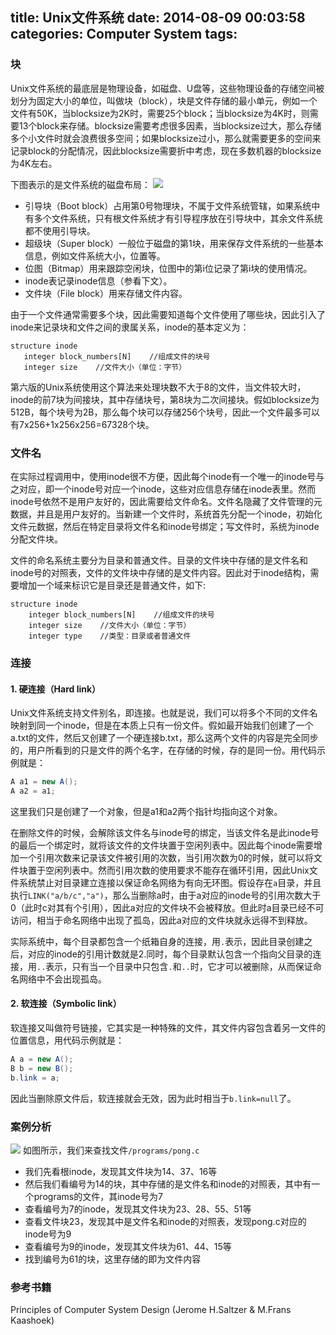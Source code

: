 title: Unix文件系统
date: 2014-08-09 00:03:58
categories: Computer System
tags:
---
### 块
Unix文件系统的最底层是物理设备，如磁盘、U盘等，这些物理设备的存储空间被划分为固定大小的单位，叫做块（block），块是文件存储的最小单元，例如一个文件有50K，当blocksize为2K时，需要25个block；当blocksize为4K时，则需要13个block来存储。blocksize需要考虑很多因素，当blocksize过大，那么存储多个小文件时就会浪费很多空间；如果blocksize过小，那么就需要更多的空间来记录block的分配情况，因此blocksize需要折中考虑，现在多数机器的blocksize为4K左右。

下图表示的是文件系统的磁盘布局：
![](/2014/08/09/Unix-file-system/fs-block-layout.png)

 - 引导块（Boot block）占用第0号物理块，不属于文件系统管辖，如果系统中有多个文件系统，只有根文件系统才有引导程序放在引导块中，其余文件系统都不使用引导块。
 - 超级块（Super block）一般位于磁盘的第1块，用来保存文件系统的一些基本信息，例如文件系统大小，位置等。
 - 位图（Bitmap）用来跟踪空闲块，位图中的第i位记录了第i块的使用情况。
 - inode表记录inode信息（参看下文）。
 - 文件块（File block）用来存储文件内容。

 由于一个文件通常需要多个块，因此需要知道每个文件使用了哪些块，因此引入了inode来记录块和文件之间的隶属关系，inode的基本定义为：
 ```
 structure inode
 	integer block_numbers[N]	//组成文件的块号
 	integer size	//文件大小（单位：字节）
 ```
第六版的Unix系统使用这个算法来处理块数不大于8的文件，当文件较大时，inode的前7块为间接块，其中存储块号，第8块为二次间接块。假如blocksize为512B，每个块号为2B，那么每个块可以存储256个块号，因此一个文件最多可以有7x256+1x256x256=67328个块。

<!-- more -->
### 文件名
在实际过程调用中，使用inode很不方便，因此每个inode有一个唯一的inode号与之对应，即一个inode号对应一个inode，这些对应信息存储在inode表里。然而inode号依然不是用户友好的，因此需要给文件命名。文件名隐藏了文件管理的元数据，并且是用户友好的。当新建一个文件时，系统首先分配一个inode，初始化文件元数据，然后在特定目录将文件名和inode号绑定；写文件时，系统为inode分配文件块。

文件的命名系统主要分为目录和普通文件。目录的文件块中存储的是文件名和inode号的对照表，文件的文件块中存储的是文件内容。因此对于inode结构，需要增加一个域来标识它是目录还是普通文件，如下:
```
structure inode
	integer block_numbers[N]	//组成文件的块号
	integer size	//文件大小（单位：字节）
	integer type	//类型：目录或者普通文件
```

### 连接
#### 1. 硬连接（Hard link）
Unix文件系统支持文件别名，即连接。也就是说，我们可以将多个不同的文件名映射到同一个inode，但是在本质上只有一份文件。假如最开始我们创建了一个a.txt的文件，然后又创建了一个硬连接b.txt，那么这两个文件的内容是完全同步的，用户所看到的只是文件的两个名字，在存储的时候，存的是同一份。用代码示例就是：
```java
A a1 = new A();
A a2 = a1;
```
这里我们只是创建了一个对象，但是a1和a2两个指针均指向这个对象。

在删除文件的时候，会解除该文件名与inode号的绑定，当该文件名是此inode号的最后一个绑定时，就将该文件的文件块置于空闲列表中。因此每个inode需要增加一个引用次数来记录该文件被引用的次数，当引用次数为0的时候，就可以将文件块置于空闲列表中。然而引用次数的使用要求不能存在循环引用，因此Unix文件系统禁止对目录建立连接以保证命名网络为有向无环图。假设存在`a`目录，并且执行`LINK("a/b/c","a")`，那么当删除a时，由于a对应的inode号的引用次数大于0（此时c对其有个引用），因此a对应的文件块不会被释放。但此时a目录已经不可访问，相当于命名网络中出现了孤岛，因此a对应的文件块就永远得不到释放。

实际系统中，每个目录都包含一个纸箱自身的连接，用`.`表示，因此目录创建之后，对应的inode的引用计数就是2.同时，每个目录默认包含一个指向父目录的连接，用`..`表示，只有当一个目录中只包含`.`和`..`时，它才可以被删除，从而保证命名网络中不会出现孤岛。

#### 2. 软连接（Symbolic link）
软连接又叫做符号链接，它其实是一种特殊的文件，其文件内容包含着另一文件的位置信息，用代码示例就是：
```java
A a = new A();
B b = new B();
b.link = a;
```
因此当删除原文件后，软连接就会无效，因为此时相当于`b.link=null`了。

### 案例分析
![](/2014/08/09/Unix-file-system/unix-file-system.png)
如图所示，我们来查找文件`/programs/pong.c`
 - 我们先看根inode，发现其文件块为14、37、16等
 - 然后我们看编号为14的块，其中存储的是文件名和inode的对照表，其中有一个programs的文件，其inode号为7
 - 查看编号为7的inode，发现其文件块为23、28、55、51等
 - 查看文件块23，发现其中是文件名和inode的对照表，发现pong.c对应的inode号为9
 - 查看编号为9的inode，发现其文件块为61、44、15等
 - 找到编号为61的块，这里存储的即为文件内容

### 参考书籍
Principles of Computer System Design (Jerome H.Saltzer & M.Frans Kaashoek)